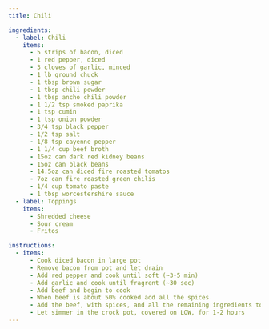 ```yaml
---
title: Chili

ingredients:
  - label: Chili
    items:
      - 5 strips of bacon, diced
      - 1 red pepper, diced
      - 3 cloves of garlic, minced
      - 1 lb ground chuck
      - 1 tbsp brown sugar
      - 1 tbsp chili powder
      - 1 tbsp ancho chili powder
      - 1 1/2 tsp smoked paprika
      - 1 tsp cumin
      - 1 tsp onion powder
      - 3/4 tsp black pepper
      - 1/2 tsp salt
      - 1/8 tsp cayenne pepper
      - 1 1/4 cup beef broth
      - 15oz can dark red kidney beans
      - 15oz can black beans
      - 14.5oz can diced fire roasted tomatos
      - 7oz can fire roasted green chilis
      - 1/4 cup tomato paste
      - 1 tbsp worcestershire sauce
  - label: Toppings
    items:
      - Shredded cheese
      - Sour cream
      - Fritos

instructions:
  - items:
      - Cook diced bacon in large pot
      - Remove bacon from pot and let drain
      - Add red pepper and cook until soft (~3-5 min)
      - Add garlic and cook until fragrent (~30 sec)
      - Add beef and begin to cook
      - When beef is about 50% cooked add all the spices
      - Add the beef, with spices, and all the remaining ingredients to a crock pot. Stir
      - Let simmer in the crock pot, covered on LOW, for 1-2 hours
---
```


<Recipe />

